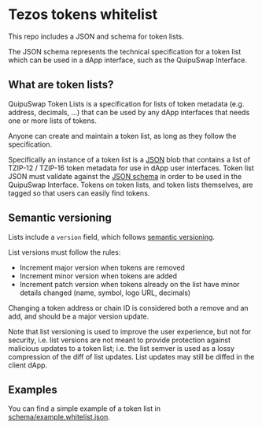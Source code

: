 # Tezos tokens whitelist

This repo includes a JSON and schema for token lists.

The JSON schema represents the technical specification for a token list which can be used in a dApp interface, such as the QuipuSwap Interface.

## What are token lists?

QuipuSwap Token Lists is a specification for lists of token metadata (e.g. address, decimals, ...) that can be used by any dApp interfaces that needs one or more lists of tokens.

Anyone can create and maintain a token list, as long as they follow the specification.

Specifically an instance of a token list is a [JSON](https://www.json.org/json-en.html) blob that contains a list of
TZIP-12 / TZIP-16 token metadata for use in dApp user interfaces.
Token list JSON must validate against the [JSON schema](https://json-schema.org/) in order to be used in the QuipuSwap Interface.
Tokens on token lists, and token lists themselves, are tagged so that users can easily find tokens.

## Semantic versioning

Lists include a `version` field, which follows [semantic versioning](https://semver.org/).

List versions must follow the rules:

- Increment major version when tokens are removed
- Increment minor version when tokens are added
- Increment patch version when tokens already on the list have minor details changed (name, symbol, logo URL, decimals)

Changing a token address or chain ID is considered both a remove and an add, and should be a major version update.

Note that list versioning is used to improve the user experience, but not for security, i.e. list versions are not meant
to provide protection against malicious updates to a token list; i.e. the list semver is used as a lossy compression
of the diff of list updates. List updates may still be diffed in the client dApp.

## Examples

You can find a simple example of a token list in [schema/example.whitelist.json](schema/example.whitelist.json).
